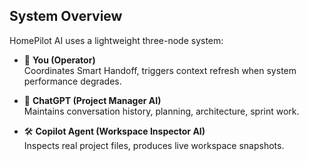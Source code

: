 ## System Overview

HomePilot AI uses a lightweight three-node system:

- 👤 **You (Operator)**  
  Coordinates Smart Handoff, triggers context refresh when system performance degrades.

- 🧠 **ChatGPT (Project Manager AI)**  
  Maintains conversation history, planning, architecture, sprint work.

- 🛠️ **Copilot Agent (Workspace Inspector AI)**  
  Inspects real project files, produces live workspace snapshots.
